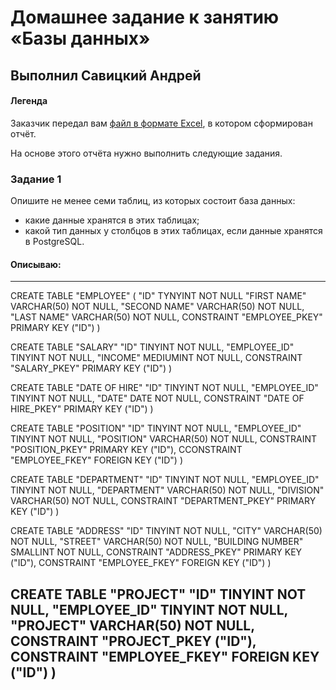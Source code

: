 # Домашнее задание к занятию «Базы данных»

## Выполнил Савицкий Андрей 

#### Легенда

Заказчик передал вам [файл в формате Excel](https://github.com/netology-code/sdb-homeworks/blob/main/resources/hw-12-1.xlsx), в котором сформирован отчёт. 

На основе этого отчёта нужно выполнить следующие задания.

### Задание 1

Опишите не менее семи таблиц, из которых состоит база данных:

- какие данные хранятся в этих таблицах;
- какой тип данных у столбцов в этих таблицах, если данные хранятся в PostgreSQL.

#### Описываю:

----
CREATE TABLE "EMPLOYEE"
(
	"ID" TYNYINT NOT NULL
	"FIRST NAME" VARCHAR(50) NOT NULL,
	"SECOND NAME" VARCHAR(50) NOT NULL,
	"LAST NAME" VARCHAR(50) NOT NULL,
	CONSTRAINT "EMPLOYEE_PKEY" PRIMARY KEY ("ID")
)

CREATE TABLE "SALARY"
	"ID" TINYINT NOT NULL,
	"EMPLOYEE_ID" TINYINT NOT NULL,
	"INCOME" MEDIUMINT NOT NULL,
	CONSTRAINT "SALARY_PKEY" PRIMARY KEY ("ID")
)

CREATE TABLE "DATE OF HIRE"
	"ID" TINYINT NOT NULL,
	"EMPLOYEE_ID" TINYINT NOT NULL,
	"DATE" DATE NOT NULL,
	CONSTRAINT "DATE OF HIRE_PKEY" PRIMARY KEY ("ID")
)

CREATE TABLE "POSITION"
	"ID" TINYINT NOT NULL,
	"EMPLOYEE_ID" TINYINT NOT NULL,
	"POSITION" VARCHAR(50) NOT NULL,
	CONSTRAINT "POSITION_PKEY" PRIMARY KEY ("ID"),
	СCONSTRAINT "EMPLOYEE_FKEY" FOREIGN KEY ("ID")
)

CREATE TABLE "DEPARTMENT"
	"ID" TINYINT NOT NULL,
	"EMPLOYEE_ID" TINYINT NOT NULL,
	"DEPARTMENT" VARCHAR(50) NOT NULL,
	"DIVISION" VARCHAR(50) NOT NULL,
	CONSTRAINT "DEPARTMENT_PKEY" PRIMARY KEY ("ID")
)

CREATE TABLE "ADDRESS"
	"ID" TINYINT NOT NULL,
	"CITY" VARCHAR(50) NOT NULL,
	"STREET" VARCHAR(50) NOT NULL,
	"BUILDING NUMBER" SMALLINT NOT NULL,
	CONSTRAINT "ADDRESS_PKEY" PRIMARY KEY ("ID"),
	CONSTRAINT "EMPLOYEE_FKEY" FOREIGN KEY ("ID")
)

CREATE TABLE "PROJECT"
	"ID" TINYINT NOT NULL,
	"EMPLOYEE_ID" TINYINT NOT NULL,
	"PROJECT" VARCHAR(50) NOT NULL,
	CONSTRAINT "PROJECT_PKEY ("ID"),
	CONSTRAINT "EMPLOYEE_FKEY" FOREIGN KEY ("ID")
)
----
